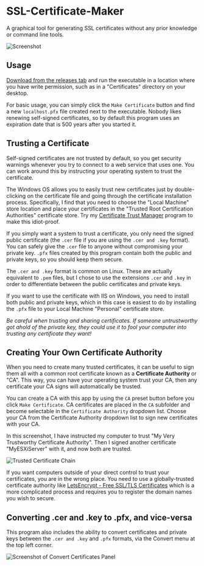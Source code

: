# SSL-Certificate-Maker
A graphical tool for generating SSL certificates without any prior knowledge or command line tools.

![Screenshot](https://i.imgur.com/zBX2ueh.png)

## Usage

[Download from the releases tab](https://github.com/bp2008/SSL-Certificate-Maker/releases) and run the executable in a location where you have write permission, such as in a "Certificates" directory on your desktop.

For basic usage, you can simply click the `Make Certificate` button and find a new `localhost.pfx` file created next to the executable.  Nobody likes renewing self-signed certificates, so by default this program uses an expiration date that is 500 years after you started it.

## Trusting a Certificate

Self-signed certificates are not trusted by default, so you get security warnings whenever you try to connect to a web service that uses one.  You can work around this by instructing your operating system to trust the certificate.

The Windows OS allows you to easily trust new certificates just by double-clicking on the certificate file and going through the certificate installation process.  Specifically, I find that you need to choose the "Local Machine" store location and place your certificates in the "Trusted Root Certification Authorities" certificate store.  Try my [Certificate Trust Manager](https://github.com/bp2008/CertTrustManager) program to make this idiot-proof.

If you simply want a system to trust a certificate, you only need the signed public certificate (the `.cer` file if you are using the `.cer and .key` format). You can safely give the `.cer` file to anyone without compromising your private key.  `.pfx` files created by this program contain both the public and private keys, so you should keep them secure.

The `.cer and .key` format is common on Linux.  These are actually equivalent to `.pem` files, but I chose to use the extensions `.cer` and `.key` in order to differentiate between the public certificates and private keys.

If you want to use the certificate with IIS on Windows, you need to install both public and private keys, which in this case is easiest to do by installing the `.pfx` file to your Local Machine "Personal" certificate store.

*Be careful when trusting and sharing certificates.  If someone untrustworthy got ahold of the private key, they could use it to fool your computer into trusting any certificate they want!*

## Creating Your Own Certificate Authority

When you need to create many trusted certificates, it can be useful to sign them all with a common root certificate known as a **Certificate Authority** or "CA".  This way, you can have your operating system trust your CA, then any certificate your CA signs will automatically be trusted.

You can create a CA with this app by using the `CA` preset button before you click `Make Certificate`.  CA certificates are placed in the `CA` subfolder and become selectable in the `Certificate Authority` dropdown list.  Choose your CA from the Certificate Authority dropdown list to sign new certificates with your CA.

In this screenshot, I have instructed my computer to trust "My Very Trustworthy Certificate Authority".  Then I signed another certificate "MyESXiServer" with it, and now both are trusted.

![Trusted Certificate Chain](https://i.imgur.com/8tVWpbr.png)

If you want computers outside of your direct control to trust your certificates, you are in the wrong place.  You need to use a globally-trusted certificate authority like [LetsEncrypt - Free SSL/TLS Certificates](https://letsencrypt.org/) which is a more complicated process and requires you to register the domain names you wish to secure.

## Converting .cer and .key to .pfx, and vice-versa

This program also includes the ability to convert certificates and private keys between the `.cer and .key` and `.pfx` formats, via the Convert menu at the top left corner.

![Screenshot of Convert Certificates Panel](https://i.imgur.com/1jiXaJc.png)
